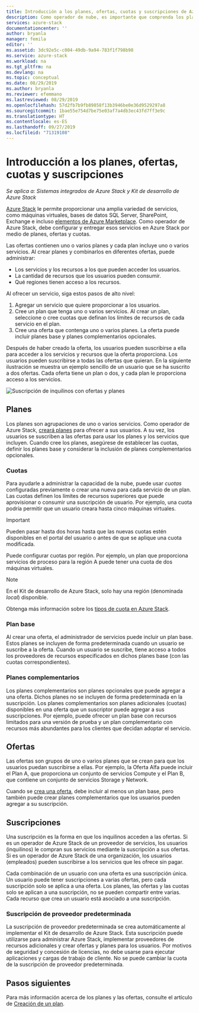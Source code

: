 ```yaml
---
title: Introducción a los planes, ofertas, cuotas y suscripciones de Azure Stack | Microsoft Docs
description: Como operador de nube, es importante que comprenda los planes, ofertas, cuotas y suscripciones de Azure Stack.
services: azure-stack
documentationcenter: ''
author: bryanla
manager: femila
editor: ''
ms.assetid: 3dc92e5c-c004-49db-9a94-783f1f798b98
ms.service: azure-stack
ms.workload: na
ms.tgt_pltfrm: na
ms.devlang: na
ms.topic: conceptual
ms.date: 08/29/2019
ms.author: bryanla
ms.reviewer: efemmano
ms.lastreviewed: 08/29/2019
ms.openlocfilehash: 57d2fb7b9fb89858f13b3946be0e36d9529297a8
ms.sourcegitcommit: 1bae55e754d7be75e03af7a4db3ec43fd7ff3e9c
ms.translationtype: HT
ms.contentlocale: es-ES
ms.lasthandoff: 09/27/2019
ms.locfileid: "71319108"
---
```

# <a name="plan-offer-quota-and-subscription-overview"></a>Introducción a los planes, ofertas, cuotas y suscripciones

*Se aplica a: Sistemas integrados de Azure Stack y Kit de desarrollo de Azure Stack*

[Azure Stack](azure-stack-overview.md) le permite proporcionar una amplia variedad de servicios, como máquinas virtuales, bases de datos SQL Server, SharePoint, Exchange e incluso [elementos de Azure Marketplace](azure-stack-marketplace-azure-items.md). Como operador de Azure Stack, debe configurar y entregar esos servicios en Azure Stack por medio de planes, ofertas y cuotas.

Las ofertas contienen uno o varios planes y cada plan incluye uno o varios servicios. Al crear planes y combinarlos en diferentes ofertas, puede administrar:

- Los servicios y los recursos a los que pueden acceder los usuarios.
- La cantidad de recursos que los usuarios pueden consumir.
- Qué regiones tienen acceso a los recursos.

Al ofrecer un servicio, siga estos pasos de alto nivel:

1. Agregar un servicio que quiere proporcionar a los usuarios.
2. Cree un plan que tenga uno o varios servicios. Al crear un plan, seleccione o cree cuotas que definan los límites de recursos de cada servicio en el plan.
3. Cree una oferta que contenga uno o varios planes. La oferta puede incluir planes base y planes complementarios opcionales.

Después de haber creado la oferta, los usuarios pueden suscribirse a ella para acceder a los servicios y recursos que la oferta proporciona. Los usuarios pueden suscribirse a todas las ofertas que quieran. En la siguiente ilustración se muestra un ejemplo sencillo de un usuario que se ha suscrito a dos ofertas. Cada oferta tiene un plan o dos, y cada plan le proporciona acceso a los servicios.

![Suscripción de inquilinos con ofertas y planes](media/azure-stack-key-features/image4.png)

## <a name="plans"></a>Planes

Los planes son agrupaciones de uno o varios servicios. Como operador de Azure Stack, [creará planes](azure-stack-create-plan.md) para ofrecer a sus usuarios. A su vez, los usuarios se suscriben a las ofertas para usar los planes y los servicios que incluyen. Cuando cree los planes, asegúrese de establecer las cuotas, definir los planes base y considerar la inclusión de planes complementarios opcionales.

### <a name="quotas"></a>Cuotas

Para ayudarle a administrar la capacidad de la nube, puede usar *cuotas* configuradas previamente o crear una nueva para cada servicio de un plan. Las cuotas definen los límites de recursos superiores que puede aprovisionar o consumir una suscripción de usuario. Por ejemplo, una cuota podría permitir que un usuario creara hasta cinco máquinas virtuales.

> [!IMPORTANT]
> Pueden pasar hasta dos horas hasta que las nuevas cuotas estén disponibles en el portal del usuario o antes de que se aplique una cuota modificada.

Puede configurar cuotas por región. Por ejemplo, un plan que proporciona servicios de proceso para la región A puede tener una cuota de dos máquinas virtuales.

>[!NOTE]
>En el Kit de desarrollo de Azure Stack, solo hay una región (denominada *local*) disponible.

Obtenga más información sobre los [tipos de cuota en Azure Stack](azure-stack-quota-types.md).

### <a name="base-plan"></a>Plan base

Al crear una oferta, el administrador de servicios puede incluir un plan base. Estos planes se incluyen de forma predeterminada cuando un usuario se suscribe a la oferta. Cuando un usuario se suscribe, tiene acceso a todos los proveedores de recursos especificados en dichos planes base (con las cuotas correspondientes).

### <a name="add-on-plans"></a>Planes complementarios

Los planes complementarios son planes opcionales que puede agregar a una oferta. Dichos planes no se incluyen de forma predeterminada en la suscripción. Los planes complementarios son planes adicionales (cuotas) disponibles en una oferta que un suscriptor puede agregar a sus suscripciones. Por ejemplo, puede ofrecer un plan base con recursos limitados para una versión de prueba y un plan complementario con recursos más abundantes para los clientes que decidan adoptar el servicio.

## <a name="offers"></a>Ofertas

Las ofertas son grupos de uno o varios planes que se crean para que los usuarios puedan suscribirse a ellas. Por ejemplo, la Oferta Alfa puede incluir el Plan A, que proporciona un conjunto de servicios Compute y el Plan B, que contiene un conjunto de servicios Storage y Network.

Cuando se [crea una oferta](azure-stack-create-offer.md), debe incluir al menos un plan base, pero también puede crear planes complementarios que los usuarios pueden agregar a su suscripción.

## <a name="subscriptions"></a>Suscripciones

Una suscripción es la forma en que los inquilinos acceden a las ofertas. Si es un operador de Azure Stack de un proveedor de servicios, los usuarios (inquilinos) le compran sus servicios mediante la suscripción a sus ofertas. Si es un operador de Azure Stack de una organización, los usuarios (empleados) pueden suscribirse a los servicios que les ofrece sin pagar.

Cada combinación de un usuario con una oferta es una suscripción única. Un usuario puede tener suscripciones a varias ofertas, pero cada suscripción solo se aplica a una oferta. Los planes, las ofertas y las cuotas solo se aplican a una suscripción, no se pueden compartir entre varias. Cada recurso que crea un usuario está asociado a una suscripción.

### <a name="default-provider-subscription"></a>Suscripción de proveedor predeterminada

La suscripción de proveedor predeterminada se crea automáticamente al implementar el Kit de desarrollo de Azure Stack. Esta suscripción puede utilizarse para administrar Azure Stack, implementar proveedores de recursos adicionales y crear ofertas y planes para los usuarios. Por motivos de seguridad y concesión de licencias, no debe usarse para ejecutar aplicaciones y cargas de trabajo de cliente. No se puede cambiar la cuota de la suscripción de proveedor predeterminada.

## <a name="next-steps"></a>Pasos siguientes

Para más información acerca de los planes y las ofertas, consulte el artículo de [Creación de un plan](azure-stack-create-plan.md).
